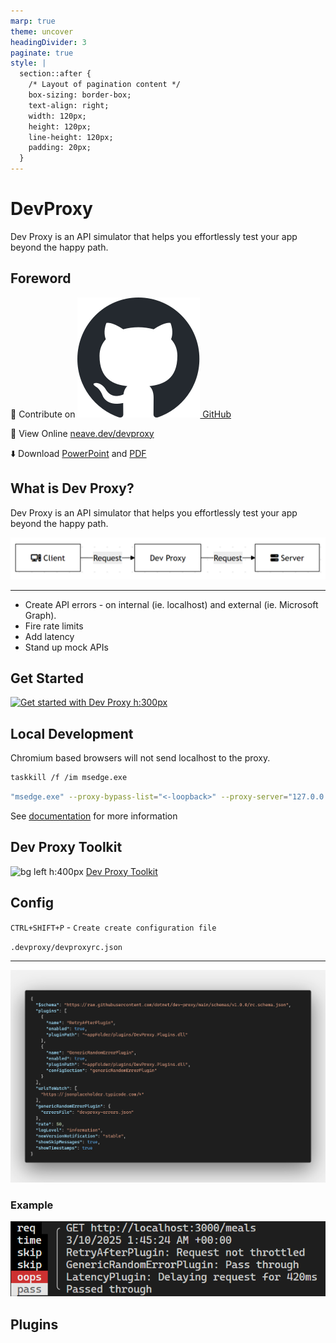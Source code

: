 ```yaml
---
marp: true
theme: uncover
headingDivider: 3
paginate: true
style: |
  section::after {
    /* Layout of pagination content */
    box-sizing: border-box;
    text-align: right;
    width: 120px;
    height: 120px;
    line-height: 120px;
    padding: 20px;
  }
---
```



<!--
_class:
 - lead
 - invert
-->

# DevProxy

Dev Proxy is an API simulator that helps you effortlessly test your app beyond the happy path.

<!--fit-->
<!-- _paginate: skip -->

## Foreword
<!-- _paginate: skip -->

📝 Contribute on [![w:48](img/github-mark.svg) GitHub](https://github.com/peterneave/devproxy)

🔗 View Online [neave.dev/devproxy](https://neave.dev/devproxy)

⬇️ Download [PowerPoint](https://neave.dev/devproxy/devproxy.pptx) and [PDF](https://neave.dev/devproxy/devproxy.pdf)

## What is Dev Proxy?

Dev Proxy is an API simulator that helps you effortlessly test your app beyond the happy path.

![w:1000px](img/proxy.png)

---

- Create API errors - on internal (ie. localhost) and external (ie. Microsoft Graph).
- Fire rate limits
- Add latency
- Stand up mock APIs

## Get Started

[![Get started with Dev Proxy h:300px](https://markdown-videos-api.jorgenkh.no/url?url=https%3A%2F%2Fyoutu.be%2FHVTJlGSxhcw)](https://youtu.be/HVTJlGSxhcw)

## Local Development

Chromium based browsers will not send localhost to the proxy.

```sh
taskkill /f /im msedge.exe
```

```sh
"msedge.exe" --proxy-bypass-list="<-loopback>" --proxy-server="127.0.0.1:8000"
```

See [documentation](
https://learn.microsoft.com/en-us/microsoft-cloud/dev/dev-proxy/how-to/intercept-localhost-requests) for more information

## Dev Proxy Toolkit

![bg left h:400px](https://garrytrinder.gallerycdn.vsassets.io/extensions/garrytrinder/dev-proxy-toolkit/1.5.0/1759321881336/Microsoft.VisualStudio.Services.Icons.Default)
[Dev Proxy Toolkit](https://marketplace.visualstudio.com/items?itemName=garrytrinder.dev-proxy-toolkit)

## Config

`CTRL+SHIFT+P` - `Create create configuration file`

`.devproxy/devproxyrc.json`

---

![bg 100%](img/config.png)

### Example

![](img/devproxy_intercepted.png)

## Plugins
